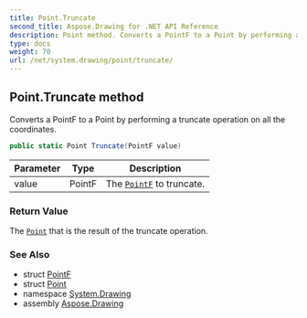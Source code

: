 ```yaml
---
title: Point.Truncate
second_title: Aspose.Drawing for .NET API Reference
description: Point method. Converts a PointF to a Point by performing a truncate operation on all the coordinates
type: docs
weight: 70
url: /net/system.drawing/point/truncate/
---
```

## Point.Truncate method

Converts a PointF to a Point by performing a truncate operation on all the coordinates.

```csharp
public static Point Truncate(PointF value)
```

| Parameter | Type | Description |
| --- | --- | --- |
| value | PointF | The [`PointF`](../../pointf/) to truncate. |

### Return Value

The [`Point`](../) that is the result of the truncate operation.

### See Also

* struct [PointF](../../pointf/)
* struct [Point](../)
* namespace [System.Drawing](../../point/)
* assembly [Aspose.Drawing](../../../)


